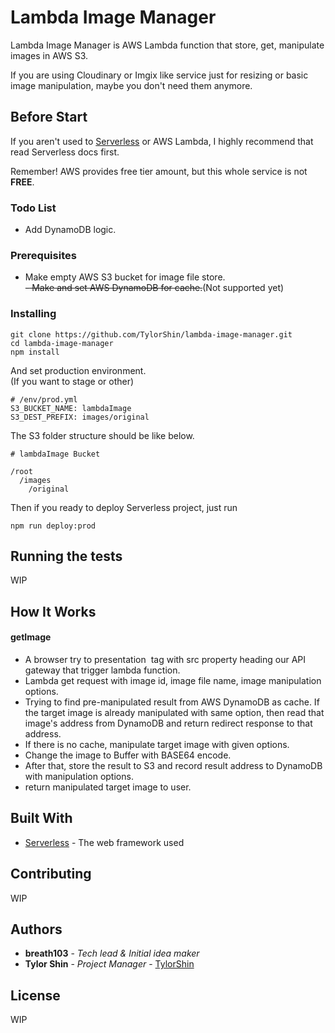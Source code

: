 # Lambda Image Manager

Lambda Image Manager is AWS Lambda function that store, get, manipulate images in AWS S3.  

If you are using Cloudinary or Imgix like service just for resizing or basic image manipulation, maybe you don't need them anymore. 

## Before Start

If you aren't used to [Serverless](https://serverless.com/) or AWS Lambda, I highly recommend that read Serverless docs first.   

Remember! AWS provides free tier amount, but this whole service is not **FREE**.

### Todo List
* Add DynamoDB logic. 

### Prerequisites

- Make empty AWS S3 bucket for image file store.  
~~- Make and set AWS DynamoDB for cache.~~(Not supported yet)

### Installing

```
git clone https://github.com/TylorShin/lambda-image-manager.git
cd lambda-image-manager
npm install
```

And set production environment.  
(If you want to stage or other)

```
# /env/prod.yml
S3_BUCKET_NAME: lambdaImage
S3_DEST_PREFIX: images/original
```

The S3 folder structure should be like below.
```
# lambdaImage Bucket

/root
  /images
    /original
```

Then if you ready to deploy Serverless project,
just run

```
npm run deploy:prod
```

## Running the tests

WIP


## How It Works
#### getImage
* A browser try to presentation <img /> tag with src property heading our API gateway that trigger lambda function.
* Lambda get request with image id, image file name, image manipulation options.
* Trying to find pre-manipulated result from AWS DynamoDB as cache. If the target image is already manipulated with same option, then read that image's address from DynamoDB and return redirect response to that address.
* If there is no cache, manipulate target image with given options.
* Change the image to Buffer with BASE64 encode.
* After that, store the result to S3 and record result address to DynamoDB with manipulation options.
* return manipulated target image to user.

## Built With

* [Serverless](https://serverless.com/) - The web framework used

## Contributing

WIP

## Authors

* **breath103** - *Tech lead & Initial idea maker*
* **Tylor Shin** - *Project Manager* - [TylorShin](https://github.com/TylorShin)

## License

WIP
